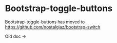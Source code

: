 Bootstrap-toggle-buttons
========================

Bootstrap-toggle-buttons has moved to https://github.com/nostalgiaz/bootstrap-switch

Old doc -> 
